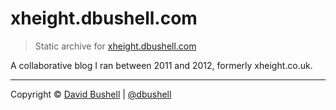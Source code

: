 xheight.dbushell.com
===================

> Static archive for [xheight.dbushell.com](http://xheight.dbushell.com/)

A collaborative blog I ran between 2011 and 2012, formerly xheight.co.uk.

* * *

Copyright © [David Bushell](http://dbushell.com) | [@dbushell](http://twitter.com/dbushell)

